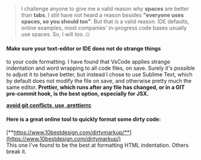 > I challenge anyone to give me a valid reason why **spaces** are better than **tabs**. I still have not heard a reason besides **"everyone uses spaces, so you should too"**. But that is a valid reason. IDE defaults, online examples, most companies' in-progress code bases usually use spaces. So, I will too. 🤐  
  
  
#### Make sure your text-editor or IDE does not do strange things  
 to your code formatting. I have found that VsCode applies strange indentation and word wrapping to all code files, on save. Surely it's possible to adjust it to behave better, but instead I chose to use Sublime Text, which by default does not modify the file on save, and otherwise pretty much the same editor. **Prettier, which runs after any file has changed, or in a GIT pre-commit hook, is the best option, especially for JSX.**  
  
[**avoid git conflicts, use .prettierrc**](https://prettier.io/docs/en/configuration.html)  
  
  
#### Here is a great online tool to quickly format some dirty code:  
[**https://www.10bestdesign.com/dirtymarkup/**](https://www.10bestdesign.com/dirtymarkup/)  
This one I've found to be the best at formatting HTML indentation. Others break it.